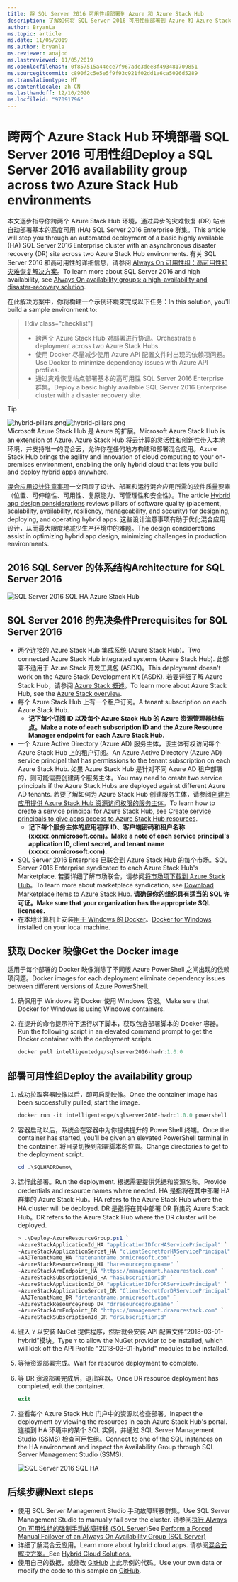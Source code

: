 ```yaml
---
title: 将 SQL Server 2016 可用性组部署到 Azure 和 Azure Stack Hub
description: 了解如何将 SQL Server 2016 可用性组部署到 Azure 和 Azure Stack Hub。
author: BryanLa
ms.topic: article
ms.date: 11/05/2019
ms.author: bryanla
ms.reviewer: anajod
ms.lastreviewed: 11/05/2019
ms.openlocfilehash: 0f857515a44ece7f967ade3dee8f493481709851
ms.sourcegitcommit: c890f2c5e5e5f9f93c921f02dd1a6ca5026d5289
ms.translationtype: HT
ms.contentlocale: zh-CN
ms.lasthandoff: 12/10/2020
ms.locfileid: "97091796"
---
```

# <a name="deploy-a-sql-server-2016-availability-group-across-two-azure-stack-hub-environments"></a><span data-ttu-id="56d49-103">跨两个 Azure Stack Hub 环境部署 SQL Server 2016 可用性组</span><span class="sxs-lookup"><span data-stu-id="56d49-103">Deploy a SQL Server 2016 availability group across two Azure Stack Hub environments</span></span>

<span data-ttu-id="56d49-104">本文逐步指导你跨两个 Azure Stack Hub 环境，通过异步的灾难恢复 (DR) 站点自动部署基本的高度可用 (HA) SQL Server 2016 Enterprise 群集。</span><span class="sxs-lookup"><span data-stu-id="56d49-104">This article will step you through an automated deployment of a basic highly available (HA) SQL Server 2016 Enterprise cluster with an asynchronous disaster recovery (DR) site across two Azure Stack Hub environments.</span></span> <span data-ttu-id="56d49-105">有关 SQL Server 2016 和高可用性的详细信息，请参阅 [Always On 可用性组：高可用性和灾难恢复解决方案](/sql/database-engine/availability-groups/windows/always-on-availability-groups-sql-server?view=sql-server-2016)。</span><span class="sxs-lookup"><span data-stu-id="56d49-105">To learn more about SQL Server 2016 and high availability, see [Always On availability groups: a high-availability and disaster-recovery solution](/sql/database-engine/availability-groups/windows/always-on-availability-groups-sql-server?view=sql-server-2016).</span></span>

<span data-ttu-id="56d49-106">在此解决方案中，你将构建一个示例环境来完成以下任务：</span><span class="sxs-lookup"><span data-stu-id="56d49-106">In this solution, you'll build a sample environment to:</span></span>

> [!div class="checklist"]
> - <span data-ttu-id="56d49-107">跨两个 Azure Stack Hub 对部署进行协调。</span><span class="sxs-lookup"><span data-stu-id="56d49-107">Orchestrate a deployment across two Azure Stack Hubs.</span></span>
> - <span data-ttu-id="56d49-108">使用 Docker 尽量减少使用 Azure API 配置文件时出现的依赖项问题。</span><span class="sxs-lookup"><span data-stu-id="56d49-108">Use Docker to minimize dependency issues with Azure API profiles.</span></span>
> - <span data-ttu-id="56d49-109">通过灾难恢复站点部署基本的高可用性 SQL Server 2016 Enterprise 群集。</span><span class="sxs-lookup"><span data-stu-id="56d49-109">Deploy a basic highly available SQL Server 2016 Enterprise cluster with a disaster recovery site.</span></span>

> [!Tip]  
> <span data-ttu-id="56d49-110">![hybrid-pillars.png](./media/solution-deployment-guide-cross-cloud-scaling/hybrid-pillars.png)</span><span class="sxs-lookup"><span data-stu-id="56d49-110">![hybrid-pillars.png](./media/solution-deployment-guide-cross-cloud-scaling/hybrid-pillars.png)</span></span>  
> <span data-ttu-id="56d49-111">Microsoft Azure Stack Hub 是 Azure 的扩展。</span><span class="sxs-lookup"><span data-stu-id="56d49-111">Microsoft Azure Stack Hub is an extension of Azure.</span></span> <span data-ttu-id="56d49-112">Azure Stack Hub 将云计算的灵活性和创新性带入本地环境，并支持唯一的混合云，允许你在任何地方构建和部署混合应用。</span><span class="sxs-lookup"><span data-stu-id="56d49-112">Azure Stack Hub brings the agility and innovation of cloud computing to your on-premises environment, enabling the only hybrid cloud that lets you build and deploy hybrid apps anywhere.</span></span>  
> 
> <span data-ttu-id="56d49-113">[混合应用设计注意事项](overview-app-design-considerations.md)一文回顾了设计、部署和运行混合应用所需的软件质量要素（位置、可伸缩性、可用性、复原能力、可管理性和安全性）。</span><span class="sxs-lookup"><span data-stu-id="56d49-113">The article [Hybrid app design considerations](overview-app-design-considerations.md) reviews pillars of software quality (placement, scalability, availability, resiliency, manageability, and security) for designing, deploying, and operating hybrid apps.</span></span> <span data-ttu-id="56d49-114">这些设计注意事项有助于优化混合应用设计，从而最大限度地减少生产环境中的难题。</span><span class="sxs-lookup"><span data-stu-id="56d49-114">The design considerations assist in optimizing hybrid app design, minimizing challenges in production environments.</span></span>

## <a name="architecture-for-sql-server-2016"></a><span data-ttu-id="56d49-115">2016 SQL Server 的体系结构</span><span class="sxs-lookup"><span data-stu-id="56d49-115">Architecture for SQL Server 2016</span></span>

![SQL Server 2016 SQL HA Azure Stack Hub](media/solution-deployment-guide-sql-ha/image1.png)

## <a name="prerequisites-for-sql-server-2016"></a><span data-ttu-id="56d49-117">SQL Server 2016 的先决条件</span><span class="sxs-lookup"><span data-stu-id="56d49-117">Prerequisites for SQL Server 2016</span></span>

- <span data-ttu-id="56d49-118">两个连接的 Azure Stack Hub 集成系统 (Azure Stack Hub)。</span><span class="sxs-lookup"><span data-stu-id="56d49-118">Two connected Azure Stack Hub integrated systems (Azure Stack Hub).</span></span> <span data-ttu-id="56d49-119">此部署不适用于 Azure Stack 开发工具包 (ASDK)。</span><span class="sxs-lookup"><span data-stu-id="56d49-119">This deployment doesn't work on the Azure Stack Development Kit (ASDK).</span></span> <span data-ttu-id="56d49-120">若要详细了解 Azure Stack Hub，请参阅 [Azure Stack 概述](https://azure.microsoft.com/overview/azure-stack/)。</span><span class="sxs-lookup"><span data-stu-id="56d49-120">To learn more about Azure Stack Hub, see the [Azure Stack overview](https://azure.microsoft.com/overview/azure-stack/).</span></span>
- <span data-ttu-id="56d49-121">每个 Azure Stack Hub 上有一个租户订阅。</span><span class="sxs-lookup"><span data-stu-id="56d49-121">A tenant subscription on each Azure Stack Hub.</span></span>
  - <span data-ttu-id="56d49-122">**记下每个订阅 ID 以及每个 Azure Stack Hub 的 Azure 资源管理器终结点。**</span><span class="sxs-lookup"><span data-stu-id="56d49-122">**Make a note of each subscription ID and the Azure Resource Manager endpoint for each Azure Stack Hub.**</span></span>
- <span data-ttu-id="56d49-123">一个 Azure Active Directory (Azure AD) 服务主体，该主体有权访问每个 Azure Stack Hub 上的租户订阅。</span><span class="sxs-lookup"><span data-stu-id="56d49-123">An Azure Active Directory (Azure AD) service principal that has permissions to the tenant subscription on each Azure Stack Hub.</span></span> <span data-ttu-id="56d49-124">如果 Azure Stack Hub 是针对不同 Azure AD 租户部署的，则可能需要创建两个服务主体。</span><span class="sxs-lookup"><span data-stu-id="56d49-124">You may need to create two service principals if the Azure Stack Hubs are deployed against different Azure AD tenants.</span></span> <span data-ttu-id="56d49-125">若要了解如何为 Azure Stack Hub 创建服务主体，请参阅[创建为应用提供 Azure Stack Hub 资源访问权限的服务主体](/azure-stack/user/azure-stack-create-service-principals)。</span><span class="sxs-lookup"><span data-stu-id="56d49-125">To learn how to create a service principal for Azure Stack Hub, see [Create service principals to give apps access to Azure Stack Hub resources](/azure-stack/user/azure-stack-create-service-principals).</span></span>
  - <span data-ttu-id="56d49-126">**记下每个服务主体的应用程序 ID、客户端密码和租户名称 (xxxxx.onmicrosoft.com)。**</span><span class="sxs-lookup"><span data-stu-id="56d49-126">**Make a note of each service principal's application ID, client secret, and tenant name (xxxxx.onmicrosoft.com).**</span></span>
- <span data-ttu-id="56d49-127">SQL Server 2016 Enterprise 已联合到 Azure Stack Hub 的每个市场。</span><span class="sxs-lookup"><span data-stu-id="56d49-127">SQL Server 2016 Enterprise syndicated to each Azure Stack Hub's Marketplace.</span></span> <span data-ttu-id="56d49-128">若要详细了解市场联合，请参阅[将市场项下载到 Azure Stack Hub](/azure-stack/operator/azure-stack-download-azure-marketplace-item)。</span><span class="sxs-lookup"><span data-stu-id="56d49-128">To learn more about marketplace syndication, see [Download Marketplace items to Azure Stack Hub](/azure-stack/operator/azure-stack-download-azure-marketplace-item).</span></span>
    <span data-ttu-id="56d49-129">**请确保你的组织具有适当的 SQL 许可证。**</span><span class="sxs-lookup"><span data-stu-id="56d49-129">**Make sure that your organization has the appropriate SQL licenses.**</span></span>
- <span data-ttu-id="56d49-130">在本地计算机上安装[用于 Windows 的 Docker](https://docs.docker.com/docker-for-windows/)。</span><span class="sxs-lookup"><span data-stu-id="56d49-130">[Docker for Windows](https://docs.docker.com/docker-for-windows/) installed on your local machine.</span></span>

## <a name="get-the-docker-image"></a><span data-ttu-id="56d49-131">获取 Docker 映像</span><span class="sxs-lookup"><span data-stu-id="56d49-131">Get the Docker image</span></span>

<span data-ttu-id="56d49-132">适用于每个部署的 Docker 映像消除了不同版 Azure PowerShell 之间出现的依赖项问题。</span><span class="sxs-lookup"><span data-stu-id="56d49-132">Docker images for each deployment eliminate dependency issues between different versions of Azure PowerShell.</span></span>

1. <span data-ttu-id="56d49-133">确保用于 Windows 的 Docker 使用 Windows 容器。</span><span class="sxs-lookup"><span data-stu-id="56d49-133">Make sure that Docker for Windows is using Windows containers.</span></span>
2. <span data-ttu-id="56d49-134">在提升的命令提示符下运行以下脚本，获取包含部署脚本的 Docker 容器。</span><span class="sxs-lookup"><span data-stu-id="56d49-134">Run the following script in an elevated command prompt to get the Docker container with the deployment scripts.</span></span>

    ```powershell  
    docker pull intelligentedge/sqlserver2016-hadr:1.0.0
    ```

## <a name="deploy-the-availability-group"></a><span data-ttu-id="56d49-135">部署可用性组</span><span class="sxs-lookup"><span data-stu-id="56d49-135">Deploy the availability group</span></span>

1. <span data-ttu-id="56d49-136">成功拉取容器映像以后，即可启动映像。</span><span class="sxs-lookup"><span data-stu-id="56d49-136">Once the container image has been successfully pulled, start the image.</span></span>

      ```powershell  
      docker run -it intelligentedge/sqlserver2016-hadr:1.0.0 powershell
      ```

2. <span data-ttu-id="56d49-137">容器启动以后，系统会在容器中为你提供提升的 PowerShell 终端。</span><span class="sxs-lookup"><span data-stu-id="56d49-137">Once the container has started, you'll be given an elevated PowerShell terminal in the container.</span></span> <span data-ttu-id="56d49-138">将目录切换到部署脚本的位置。</span><span class="sxs-lookup"><span data-stu-id="56d49-138">Change directories to get to the deployment script.</span></span>

      ```powershell  
      cd .\SQLHADRDemo\
      ```

3. <span data-ttu-id="56d49-139">运行此部署。</span><span class="sxs-lookup"><span data-stu-id="56d49-139">Run the deployment.</span></span> <span data-ttu-id="56d49-140">根据需要提供凭据和资源名称。</span><span class="sxs-lookup"><span data-stu-id="56d49-140">Provide credentials and resource names where needed.</span></span> <span data-ttu-id="56d49-141">HA 是指将在其中部署 HA 群集的 Azure Stack Hub。</span><span class="sxs-lookup"><span data-stu-id="56d49-141">HA refers to the Azure Stack Hub where the HA cluster will be deployed.</span></span> <span data-ttu-id="56d49-142">DR 是指将在其中部署 DR 群集的 Azure Stack Hub。</span><span class="sxs-lookup"><span data-stu-id="56d49-142">DR refers to the Azure Stack Hub where the DR cluster will be deployed.</span></span>

      ```powershell
      > .\Deploy-AzureResourceGroup.ps1 `
      -AzureStackApplicationId_HA "applicationIDforHAServicePrincipal" `
      -AzureStackApplicationSercet_HA "clientSecretforHAServicePrincipal" `
      -AADTenantName_HA "hatenantname.onmicrosoft.com" `
      -AzureStackResourceGroup_HA "haresourcegroupname" `
      -AzureStackArmEndpoint_HA "https://management.haazurestack.com" `
      -AzureStackSubscriptionId_HA "haSubscriptionId" `
      -AzureStackApplicationId_DR "applicationIDforDRServicePrincipal" `
      -AzureStackApplicationSercet_DR "ClientSecretforDRServicePrincipal" `
      -AADTenantName_DR "drtenantname.onmicrosoft.com" `
      -AzureStackResourceGroup_DR "drresourcegroupname" `
      -AzureStackArmEndpoint_DR "https://management.drazurestack.com" `
      -AzureStackSubscriptionId_DR "drSubscriptionId"
      ```

4. <span data-ttu-id="56d49-143">键入 `Y` 以安装 NuGet 提供程序，然后就会安装 API 配置文件“2018-03-01-hybrid”模块。</span><span class="sxs-lookup"><span data-stu-id="56d49-143">Type `Y` to allow the NuGet provider to be installed, which will kick off the API Profile "2018-03-01-hybrid" modules to be installed.</span></span>

5. <span data-ttu-id="56d49-144">等待资源部署完成。</span><span class="sxs-lookup"><span data-stu-id="56d49-144">Wait for resource deployment to complete.</span></span>

6. <span data-ttu-id="56d49-145">等 DR 资源部署完成后，退出容器。</span><span class="sxs-lookup"><span data-stu-id="56d49-145">Once DR resource deployment has completed, exit the container.</span></span>

      ```powershell
      exit
      ```

7. <span data-ttu-id="56d49-146">查看每个 Azure Stack Hub 门户中的资源以检查部署。</span><span class="sxs-lookup"><span data-stu-id="56d49-146">Inspect the deployment by viewing the resources in each Azure Stack Hub's portal.</span></span> <span data-ttu-id="56d49-147">连接到 HA 环境中的某个 SQL 实例，并通过 SQL Server Management Studio (SSMS) 检查可用性组。</span><span class="sxs-lookup"><span data-stu-id="56d49-147">Connect to one of the SQL instances on the HA environment and inspect the Availability Group through SQL Server Management Studio (SSMS).</span></span>

    ![SQL Server 2016 SQL HA](media/solution-deployment-guide-sql-ha/image2.png)

## <a name="next-steps"></a><span data-ttu-id="56d49-149">后续步骤</span><span class="sxs-lookup"><span data-stu-id="56d49-149">Next steps</span></span>

- <span data-ttu-id="56d49-150">使用 SQL Server Management Studio 手动故障转移群集。</span><span class="sxs-lookup"><span data-stu-id="56d49-150">Use SQL Server Management Studio to manually fail over the cluster.</span></span> <span data-ttu-id="56d49-151">请参阅[执行 Always On 可用性组的强制手动故障转移 (SQL Server)](/sql/database-engine/availability-groups/windows/perform-a-forced-manual-failover-of-an-availability-group-sql-server?view=sql-server-2017)</span><span class="sxs-lookup"><span data-stu-id="56d49-151">See [Perform a Forced Manual Failover of an Always On Availability Group (SQL Server)](/sql/database-engine/availability-groups/windows/perform-a-forced-manual-failover-of-an-availability-group-sql-server?view=sql-server-2017)</span></span>
- <span data-ttu-id="56d49-152">详细了解混合云应用。</span><span class="sxs-lookup"><span data-stu-id="56d49-152">Learn more about hybrid cloud apps.</span></span> <span data-ttu-id="56d49-153">请参阅[混合云解决方案。](/azure-stack/user/)</span><span class="sxs-lookup"><span data-stu-id="56d49-153">See [Hybrid Cloud Solutions.](/azure-stack/user/)</span></span>
- <span data-ttu-id="56d49-154">使用自己的数据，或修改 [GitHub](https://github.com/Azure-Samples/azure-intelligent-edge-patterns) 上此示例的代码。</span><span class="sxs-lookup"><span data-stu-id="56d49-154">Use your own data or modify the code to this sample on [GitHub](https://github.com/Azure-Samples/azure-intelligent-edge-patterns).</span></span>
